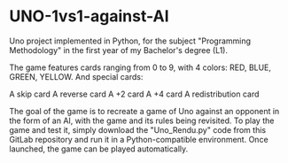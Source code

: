 # UNO-1vs1-against-AI
Uno project implemented in Python, for the subject "Programming Methodology" in the first year of my Bachelor's degree (L1).

The game features cards ranging from 0 to 9, with 4 colors: RED, BLUE, GREEN, YELLOW. And special cards:

A skip card
A reverse card
A +2 card
A +4 card
A redistribution card

The goal of the game is to recreate a game of Uno against an opponent in the form of an AI, with the game and its rules being revisited. To play the game and test it, simply download the "Uno_Rendu.py" code from this GitLab repository and run it in a Python-compatible environment. Once launched, the game can be played automatically.
